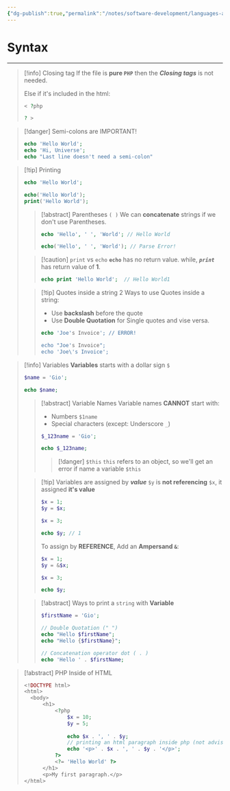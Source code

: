 ```yaml
---
{"dg-publish":true,"permalink":"/notes/software-development/languages-and-frameworks/web-development/backend/php/01-procedural/01-procedural/","tags":["programming","php","webdevelopment","backend"],"created":"2025-07-13T15:24:54.806+08:00"}
---
```


# Syntax

--- 

> [!info] Closing tag
> If the file is __pure `PHP`__ then the ___Closing tags___ is not needed.
> 
> Else if it's included in the html:
> 
> ```php
> < ?php
> 
> ? >
> ```

>[!danger] Semi-colons are IMPORTANT!
> ```php
> echo 'Hello World';
> echo 'Hi, Universe';
> echo "Last line doesn't need a semi-colon"
> ```


>[!tip] Printing
>```php
>echo 'Hello World';
>
>echo('Hello World');
>print('Hello World');
>```
>
>> [!abstract] Parentheses `( )`
>> We can __concatenate__ strings if we don't use Parentheses.
>> ```php
>> echo 'Hello', ' ', 'World'; // Hello World
>> 
>> echo('Hello', ' ', 'World'); // Parse Error!
>> ```
>
>> [!caution] `print` vs `echo`
>> __`echo`__ has no return value.
>> while, ___`print`___ has return value of __1__.
>> ```php
>> echo print 'Hello World';  // Hello World1
>> ```
>
>
>>[!tip] Quotes inside a string
>>2 Ways to use Quotes inside a string:
>>- Use __backslash__ before the quote
>>- Use __Double Quotation__ for Single quotes and vise versa.
>>```php
>>echo 'Joe's Invoice'; // ERROR!
>>
>>echo "Joe's Invoice";
>>echo 'Joe\'s Invoice';
>>```


> [!info] Variables
> __Variables__ starts with a dollar sign `$`
> ```php
> $name = 'Gio';
> 
> echo $name;
> ```
> 
>> [!abstract] Variable Names
>> Variable names __CANNOT__ start with:
>> - Numbers `$1name`
>> - Special characters (except: Underscore `_`)
>> ```php
>> $_123name = 'Gio';
>> 
>> echo $_123name;
>> ```
>> 
>>> [!danger] `$this`
>>> `this` refers to an object,
>>> so we'll get an error if name a variable `$this`
>
>> [!tip] Variables are assigned by ___value___
>> `$y` is __not referencing__ `$x`, it assigned __it's value__
>> ```php
>> $x = 1;
>> $y = $x;
>> 
>> $x = 3;
>> 
>> echo $y; // 1
>> ```
>> 
>> To assign by __REFERENCE__,
>> Add an __Ampersand `&`__:
>> ```php
>> $x = 1;
>> $y = &$x;
>> 
>> $x = 3;
>> 
>> echo $y;
>> ```
>
>
>> [!abstract] Ways to print a `string` with __Variable__
>> ```php
>> $firstName = 'Gio';
>> 
>> // Double Quotation (" ")
>> echo "Hello $firstName";
>> echo "Hello {$firstName}";
>> 
>> // Concatenation operator dot ( . )
>> echo 'Hello ' . $firstName; 
>> ```


> [!abstract] PHP Inside of HTML
> ```php
> <!DOCTYPE html>
> <html>
> 	<body>
> 		<h1>
> 			<?php 
> 				$x = 10;
> 				$y = 5;
> 				
> 				echo $x . ', ' . $y;
> 				// printing an html paragraph inside php (not advisable)
> 				echo '<p>' . $x . ', ' . $y . '</p>';
> 			?>
> 			<?= 'Hello World' ?>
> 		</h1>
> 		<p>My first paragraph.</p>
> </html>
> ```


